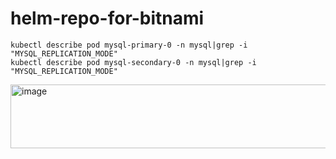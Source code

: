 # helm-repo-for-bitnami
```
kubectl describe pod mysql-primary-0 -n mysql|grep -i "MYSQL_REPLICATION_MODE"
kubectl describe pod mysql-secondary-0 -n mysql|grep -i "MYSQL_REPLICATION_MODE"
```
<img width="1293" height="102" alt="image" src="https://github.com/user-attachments/assets/4fc1db6b-1157-4488-99d8-148f48501667" />
